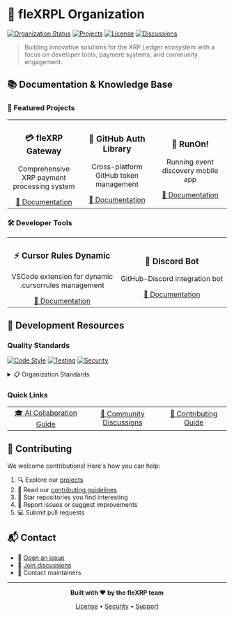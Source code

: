 # 🚀 fleXRPL Organization

[![Organization Status](https://img.shields.io/badge/Status-Active-success)](https://github.com/fleXRPL)
[![Projects](https://img.shields.io/badge/Projects-6_Active-blue)](https://github.com/orgs/fleXRPL/repositories)
[![License](https://img.shields.io/badge/License-MIT-yellow)](LICENSE)
[![Discussions](https://img.shields.io/badge/Discussions-Active-green)](https://github.com/orgs/fleXRPL/discussions)

> Building innovative solutions for the XRP Ledger ecosystem with a focus on developer tools, payment systems, and community engagement.

## 📚 Documentation & Knowledge Base

### 🌟 Featured Projects

<table>
<tr>
<td align="center" width="33%">
<h3>💳 fleXRP Gateway</h3>
<p>Comprehensive XRP payment processing system</p>
<a href="https://github.com/fleXRPL/fleXRP/wiki">📖 Documentation</a>
</td>
<td align="center" width="33%">
<h3>🔑 GitHub Auth Library</h3>
<p>Cross-platform GitHub token management</p>
<a href="https://github.com/fleXRPL/githubauthlib/wiki">📖 Documentation</a>
</td>
<td align="center" width="33%">
<h3>🏃 RunOn!</h3>
<p>Running event discovery mobile app</p>
<a href="https://github.com/fleXRPL/RunOn/wiki">📖 Documentation</a>
</td>
</tr>
</table>

### 🛠️ Developer Tools

<table>
<tr>
<td align="center" width="50%">
<h3>⚡ Cursor Rules Dynamic</h3>
<p>VSCode extension for dynamic .cursorrules management</p>
<a href="https://github.com/fleXRPL/cursor-rules-dynamic/wiki">📖 Documentation</a>
</td>
<td align="center" width="50%">
<h3>🤖 Discord Bot</h3>
<p>GitHub-Discord integration bot</p>
<a href="https://github.com/fleXRPL/flexrpl-discord-bot/wiki">📖 Documentation</a>
</td>
</tr>
</table>

## 🔧 Development Resources

### Quality Standards
[![Code Style](https://img.shields.io/badge/Code_Style-Black-000000)](https://github.com/psf/black)
[![Testing](https://img.shields.io/badge/Testing-100%25_Coverage-success)](https://sonarcloud.io/)
[![Security](https://img.shields.io/badge/Security-Dependabot_Enabled-success)](https://github.com/features/security)

<details>
<summary>📋 Organization Standards</summary>

- ✨ Consistent code style with Black
- 🧪 100% test coverage requirement
- 🔒 Automated security scanning
- 📊 SonarCloud integration
- 🤖 Dependabot enabled
- 📝 Comprehensive documentation
</details>

### Quick Links

<table>
<tr>
<td align="center">
<a href="https://github.com/fleXRPL/.github/wiki">🎓 AI Collaboration Guide</a>
</td>
<td align="center">
<a href="https://github.com/orgs/fleXRPL/discussions">💬 Community Discussions</a>
</td>
<td align="center">
<a href="https://github.com/fleXRPL/fleXRP/blob/main/CONTRIBUTING.md">👥 Contributing Guide</a>
</td>
</tr>
</table>

## 🤝 Contributing

We welcome contributions! Here's how you can help:

1. 🔍 Explore our [projects](https://github.com/orgs/fleXRPL/repositories)
2. 📖 Read our [contributing guidelines](https://github.com/fleXRPL/fleXRP/blob/main/CONTRIBUTING.md)
3. 🌟 Star repositories you find interesting
4. 🐛 Report issues or suggest improvements
5. 💻 Submit pull requests

## 📬 Contact

- 🎯 [Open an issue](https://github.com/fleXRPL/.github/issues)
- 💬 [Join discussions](https://github.com/orgs/fleXRPL/discussions)
- 📧 Contact maintainers

---

<div align="center">

**Built with ❤️ by the fleXRP team**

[License](LICENSE) • [Security](SECURITY.md) • [Support](SUPPORT.md)

</div>
